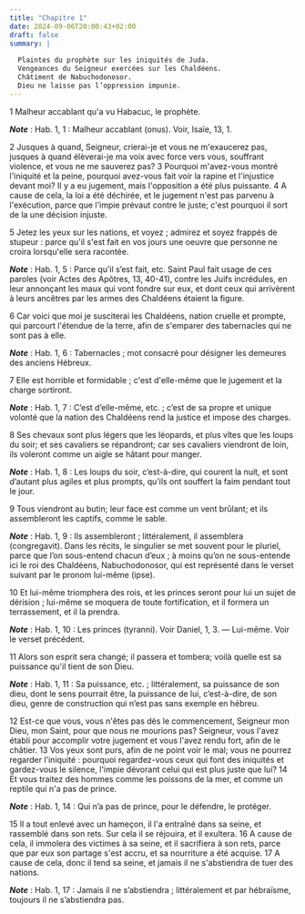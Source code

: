 ```yaml
---
title: "Chapitre 1"
date: 2024-09-06T20:00:43+02:00
draft: false
summary: |
  
  Plaintes du prophète sur les iniquités de Juda.
  Vengeances du Seigneur exercées sur les Chaldéens.
  Châtiment de Nabuchodonosor.
  Dieu ne laisse pas l’oppression impunie.
---
```



1 Malheur accablant qu'a vu Habacuc, le prophète.

***Note*** :  Hab. 1, 1 : Malheur accablant (onus). Voir, Isaïe, 13, 1.


2 Jusques à quand, Seigneur, crierai-je et vous ne m'exaucerez pas, jusques à quand élèverai-je ma voix avec force vers vous, souffrant violence, et vous ne me sauverez pas? 3 Pourquoi m'avez-vous montré l'iniquité et la peine, pourquoi avez-vous fait voir la rapine et l'injustice devant moi? Il y a eu jugement, mais l'opposition a été plus puissante. 4 A cause de cela, la loi a été déchirée, et le jugement n'est pas parvenu à l'exécution, parce que l'impie prévaut contre le juste; c'est pourquoi il sort de la une décision injuste.


5 Jetez les yeux sur les nations, et voyez ; admirez et soyez frappés de stupeur : parce qu'il s'est fait en vos jours une oeuvre que personne ne croira lorsqu'elle sera racontée.

***Note*** :  Hab. 1, 5 : Parce qu’il s’est fait, etc. Saint Paul fait usage de ces paroles (voir Actes des Apôtres, 13, 40-41), contre les Juifs incrédules, en leur annonçant les maux qui vont fondre sur eux, et dont ceux qui arrivèrent à leurs ancêtres par les armes des Chaldéens étaient la figure.

6 Car voici que moi je susciterai les Chaldéens, nation cruelle et prompte, qui parcourt l'étendue de la terre, afin de s'emparer des tabernacles qui ne sont pas à elle.

***Note*** :  Hab. 1, 6 : Tabernacles ; mot consacré pour désigner les demeures des anciens Hébreux.

7 Elle est horrible et formidable ; c'est d'elle-même que le jugement et la charge sortiront.

***Note*** :  Hab. 1, 7 : C’est d’elle-même, etc. ; c’est de sa propre et unique volonté que la nation des Chaldéens rend la justice et impose des charges.

8 Ses chevaux sont plus légers que les léopards, et plus vîtes que les loups du soir; et ses cavaliers se répandront; car ses cavaliers viendront de loin, ils voleront comme un aigle se hâtant pour manger.

***Note*** :  Hab. 1, 8 : Les loups du soir, c’est-à-dire, qui courent la nuit, et sont d’autant plus agiles et plus prompts, qu’ils ont souffert la faim pendant tout le jour.

9 Tous viendront au butin; leur face est comme un vent brûlant; et ils assembleront les captifs, comme le sable.

***Note*** :  Hab. 1, 9 : Ils assembleront ; littéralement, il assemblera (congregavit). Dans les récits, le singulier se met souvent pour le pluriel, parce que l’on sous-entend chacun d’eux ; à moins qu’on ne sous-entende ici le roi des Chaldéens, Nabuchodonosor, qui est représenté dans le verset suivant par le pronom lui-même (ipse).

10 Et lui-même triomphera des rois, et les princes seront pour lui un sujet de dérision ; lui-même se moquera de toute fortification, et il formera un terrassement, et il la prendra.

***Note*** :  Hab. 1, 10 : Les princes (tyranni). Voir Daniel, 1, 3. ― Lui-même. Voir le verset précédent.

11 Alors son esprit sera changé; il passera et tombera; voilà quelle est sa puissance qu'il tient de son Dieu.

***Note*** :  Hab. 1, 11 : Sa puissance, etc. ; littéralement, sa puissance de son dieu, dont le sens pourrait être, la puissance de lui, c’est-à-dire, de son dieu, genre de construction qui n’est pas sans exemple en hébreu.

12 Est-ce que vous, vous n'êtes pas dès le commencement, Seigneur mon Dieu, mon Saint, pour que nous ne mourions pas? Seigneur, vous l'avez établi pour accomplir votre jugement et vous l'avez rendu fort, afin de le châtier. 13 Vos yeux sont purs, afin de ne point voir le mal; vous ne pourrez regarder l'iniquité : pourquoi regardez-vous ceux qui font des iniquités et gardez-vous le silence, l'impie dévorant celui qui est plus juste que lui? 14 Et vous traitez des hommes comme les poissons de la mer, et comme un reptile qui n'a pas de prince.

***Note*** :  Hab. 1, 14 : Qui n’a pas de prince, pour le défendre, le protéger.

15 Il a tout enlevé avec un hameçon, il l'a entraîné dans sa seine, et rassemblé dans son rets. Sur cela il se réjouira, et il exultera. 16 A cause de cela, il immolera des victimes à sa seine, et il sacrifiera à son rets, parce que par eux son partage s'est accru, et sa nourriture a été acquise. 17 A cause de cela, donc il tend sa seine, et jamais il ne s'abstiendra de tuer des nations.

***Note*** :  Hab. 1, 17 : Jamais il ne s’abstiendra ; littéralement et par hébraïsme, toujours il ne s’abstiendra pas.

